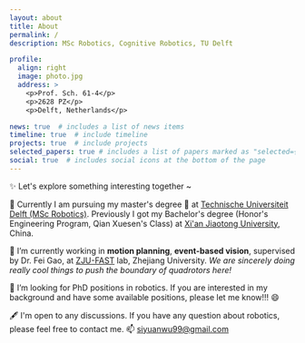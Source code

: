 ```yaml
---
layout: about
title: About
permalink: /
description: MSc Robotics, Cognitive Robotics, TU Delft

profile:
  align: right
  image: photo.jpg
  address: >
    <p>Prof. Sch. 61-4</p>
    <p>2628 PZ</p>
    <p>Delft, Netherlands</p>

news: true  # includes a list of news items
timeline: true  # include timeline
projects: true  # include projects
selected_papers: true # includes a list of papers marked as "selected={true}"
social: true  # includes social icons at the bottom of the page
---
```


✨ Let's explore something interesting together ~

🔭 Currently I am pursuing my master's degree 🏫️  at [Technische Universiteit Delft (MSc Robotics)](https://www.tudelft.nl/onderwijs/opleidingen/masters/rb/msc-robotics/). Previously I got my Bachelor's degree (Honor's Engineering Program, Qian Xuesen's Class) at [Xi'an Jiaotong University](http://en.xjtu.edu.cn/), China. 

🌱 I’m currently working in **motion planning**, **event-based vision**, supervised by Dr. Fei Gao, at [ZJU-FAST](http://www.zju-fast.com/) lab, Zhejiang University. *We are sincerely doing really cool things to push the boundary of quadrotors here!*

🤔 I’m looking for PhD positions in robotics. If you are interested in my background and have some available positions, please let me know!!! 😄️

🖋️ I'm open to any discussions. If you have any question about robotics, please feel free to contact me. 📫 [siyuanwu99@gmail.com](mailto:siyuanwu99@gmail.com)


<link href='https://fonts.googleapis.com/css?family=Open+Sans:400,300,300italic,400italic,600,600italic,700,700italic' rel='stylesheet' type='text/css'>
  


<!-- The Timeline -->



